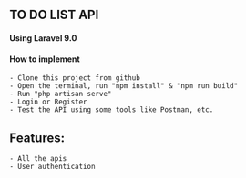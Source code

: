 ## TO DO LIST API
#### Using Laravel 9.0
#### How to implement
    - Clone this project from github
    - Open the terminal, run "npm install" & "npm run build"
    - Run "php artisan serve"
    - Login or Register
    - Test the API using some tools like Postman, etc.
## Features:
    - All the apis
    - User authentication
